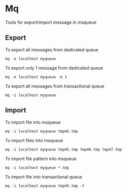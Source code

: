 # Mq
Tools for export/import message in msqueue

## Export

To export all messages from dedicated queue
```
mq -e localhost myqueue 
```

To export only 1 message from dedicated queue
```
mq -e localhost myqueue -m 1
```

To export all messages from transactional queue
```
mq -i localhost myqueue 
```

## Import

To import file into msqueue
```
mq -i localhost myqueue tmp45.tmp
```

To import files into msqueue
```
mq -i localhost myqueue tmp45.tmp tmp46.tmp tmp47.tmp
```

To import file pattern into msqueue
```
mq -i localhost myqueue *.tmp
```

To import file into transactional queue
```
mq -i localhost myqueue tmp45.tmp -t
```
